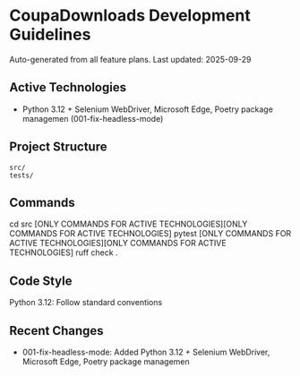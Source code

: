 # CoupaDownloads Development Guidelines

Auto-generated from all feature plans. Last updated: 2025-09-29

## Active Technologies
- Python 3.12 + Selenium WebDriver, Microsoft Edge, Poetry package managemen (001-fix-headless-mode)

## Project Structure
```
src/
tests/
```

## Commands
cd src [ONLY COMMANDS FOR ACTIVE TECHNOLOGIES][ONLY COMMANDS FOR ACTIVE TECHNOLOGIES] pytest [ONLY COMMANDS FOR ACTIVE TECHNOLOGIES][ONLY COMMANDS FOR ACTIVE TECHNOLOGIES] ruff check .

## Code Style
Python 3.12: Follow standard conventions

## Recent Changes
- 001-fix-headless-mode: Added Python 3.12 + Selenium WebDriver, Microsoft Edge, Poetry package managemen

<!-- MANUAL ADDITIONS START -->
<!-- MANUAL ADDITIONS END -->